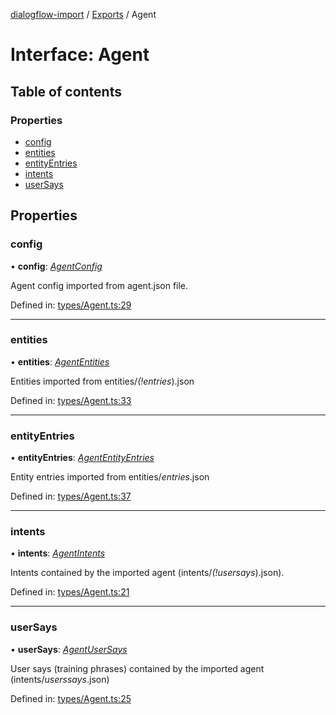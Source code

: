 [dialogflow-import](../README.md) / [Exports](../modules.md) / Agent

# Interface: Agent

## Table of contents

### Properties

- [config](agent.md#config)
- [entities](agent.md#entities)
- [entityEntries](agent.md#entityentries)
- [intents](agent.md#intents)
- [userSays](agent.md#usersays)

## Properties

### config

• **config**: [*AgentConfig*](agentconfig.md)

Agent config imported from agent.json file.

Defined in: [types/Agent.ts:29](https://github.com/edupsousa/dialogflow-import/blob/49e4aaa/src/types/Agent.ts#L29)

___

### entities

• **entities**: [*AgentEntities*](../modules.md#agententities)

Entities imported from entities/*(!_entries_*).json

Defined in: [types/Agent.ts:33](https://github.com/edupsousa/dialogflow-import/blob/49e4aaa/src/types/Agent.ts#L33)

___

### entityEntries

• **entityEntries**: [*AgentEntityEntries*](../modules.md#agententityentries)

Entity entries imported from entities/*_entries_*.json

Defined in: [types/Agent.ts:37](https://github.com/edupsousa/dialogflow-import/blob/49e4aaa/src/types/Agent.ts#L37)

___

### intents

• **intents**: [*AgentIntents*](../modules.md#agentintents)

Intents contained by the imported agent (intents/*(!_usersays_*).json).

Defined in: [types/Agent.ts:21](https://github.com/edupsousa/dialogflow-import/blob/49e4aaa/src/types/Agent.ts#L21)

___

### userSays

• **userSays**: [*AgentUserSays*](../modules.md#agentusersays)

User says (training phrases) contained by the imported agent (intents/*_userssays_*.json)

Defined in: [types/Agent.ts:25](https://github.com/edupsousa/dialogflow-import/blob/49e4aaa/src/types/Agent.ts#L25)
